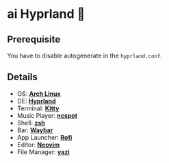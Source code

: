# ai Hyprland 🪷

## Prerequisite
You have to disable autogenerate in the `hyprland.conf`.

## Details

- OS: **[Arch Linux](https://github.com/archlinux)**
- DE: **[Hyprland](https://github.com/hyprwm/Hyprland)**
- Terminal: **[Kitty](https://github.com/kovidgoyal/kitty)**
- Music Player: **[ncspot](https://github.com/hrkfdn/ncspot)**
- Shell: **[zsh](https://github.com/zsh-users/zsh)**
- Bar: **[Waybar](https://github.com/Alexays/Waybar)**
- App Launcher: **[Rofi](https://github.com/davatorium/rofi)**
- Editor: **[Neovim](https://github.com/neovim/neovim)**
- File Manager: **[yazi](https://github.com/sxyazi/yazi)**
